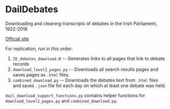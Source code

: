 # DailDebates
Downloading and cleaning transcripts of debates in the Irish Parliament, 1922-2018

[Official site](https://www.oireachtas.ie/en/debates)

For replication, run in this order:

1. `IE_debates_download.R` -- Generates links to all pages that link to debate records
2. `download_level2_pages.py` -- Downloads all search results pages and saves pages as `.html` files.
3. `combined_download.py` -- Downloads the debates text from `.html` files and saves `.json` file for each day on which at least one debate was held. 

`dail_download_support_functions.py` contains helper functions for `download_level2_pages.py` and `combined_download.py`.